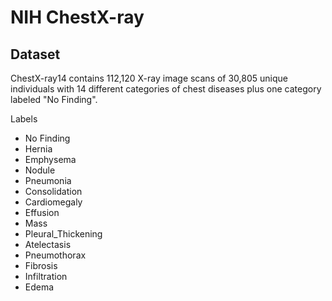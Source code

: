 # NIH ChestX-ray

## Dataset
ChestX-ray14 contains 112,120 X-ray image scans of 30,805 unique individuals with 14 different categories of chest diseases plus one category labeled "No Finding".

Labels
- No Finding
- Hernia
- Emphysema
- Nodule
- Pneumonia
- Consolidation
- Cardiomegaly
- Effusion
- Mass
- Pleural_Thickening
- Atelectasis
- Pneumothorax
- Fibrosis
- Infiltration
- Edema
